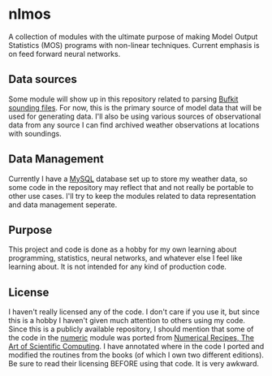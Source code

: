 # nlmos

A collection of modules with the ultimate purpose of making Model Output Statistics (MOS) programs with non-linear techniques. Current emphasis is on feed forward neural networks.

## Data sources
Some module will show up in this repository related to parsing [Bufkit sounding files](www.wdtb.noaa.gov/tools/BUFKIT/). For now, this is the primary source of model data that will be used for generating data. I'll also be using various sources of observational data from any source I can find archived weather observations at locations with soundings.

## Data Management

Currently I have a [MySQL](http://dev.mysql.com/downloads/) database set up to store my weather data, so some code in the repository may reflect that and not really be portable to other use cases. I'll try to keep the modules related to data representation and data management seperate.

## Purpose

This project and code is done as a hobby for my own learning about programming, statistics, neural networks, and whatever else I feel like learning about. It is not intended for any kind of production code. 

## License

I haven't really licensed any of the code. I don't care if you use it, but since this is a hobby I haven't given much attention to others using my code. Since this is a publicly available repository, I should mention that some of the code in the [numeric](numeric/source/) module was ported from [Numerical Recipes, The Art of Scientific Computing](http://numerical.recipes/). I have annotated where in the code I ported and modified the routines from the books (of which I own two different editions). Be sure to read their licensing BEFORE using that code. It is very awkward.
